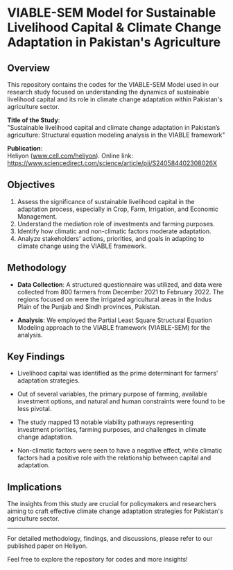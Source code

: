 
# VIABLE-SEM Model for Sustainable Livelihood Capital & Climate Change Adaptation in Pakistan's Agriculture

## Overview

This repository contains the codes for the VIABLE-SEM Model used in our research study focused on understanding the dynamics of sustainable livelihood capital and its role in climate change adaptation within Pakistan's agriculture sector.

**Title of the Study**:  
"Sustainable livelihood capital and climate change adaptation in Pakistan’s agriculture: Structural equation modeling analysis in the VIABLE framework"

**Publication**:  
Heliyon (www.cell.com/heliyon). Online link: https://www.sciencedirect.com/science/article/pii/S240584402308026X

## Objectives

1. Assess the significance of sustainable livelihood capital in the adaptation process, especially in Crop, Farm, Irrigation, and Economic Management.
2. Understand the mediation role of investments and farming purposes.
3. Identify how climatic and non-climatic factors moderate adaptation.
4. Analyze stakeholders' actions, priorities, and goals in adapting to climate change using the VIABLE framework.

## Methodology

- **Data Collection**: A structured questionnaire was utilized, and data were collected from 800 farmers from December 2021 to February 2022. The regions focused on were the irrigated agricultural areas in the Indus Plain of the Punjab and Sindh provinces, Pakistan.
  
- **Analysis**: We employed the Partial Least Square Structural Equation Modeling approach to the VIABLE framework (VIABLE-SEM) for the analysis.

## Key Findings

- Livelihood capital was identified as the prime determinant for farmers’ adaptation strategies.
  
- Out of several variables, the primary purpose of farming, available investment options, and natural and human constraints were found to be less pivotal.
  
- The study mapped 13 notable viability pathways representing investment priorities, farming purposes, and challenges in climate change adaptation.
  
- Non-climatic factors were seen to have a negative effect, while climatic factors had a positive role with the relationship between capital and adaptation.

## Implications

The insights from this study are crucial for policymakers and researchers aiming to craft effective climate change adaptation strategies for Pakistan's agriculture sector.

---

For detailed methodology, findings, and discussions, please refer to our published paper on Heliyon.

Feel free to explore the repository for codes and more insights!
